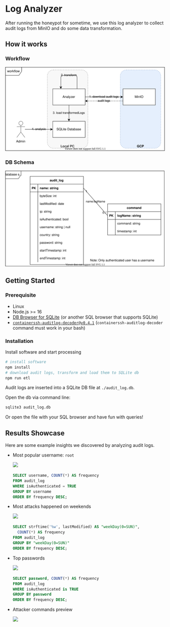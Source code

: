 # Log Analyzer

After running the honeypot for sometime, we use this log analyzer to collect audit logs from MinIO and do some data transformation.

## How it works

### Workflow

![](./diagrams/analysis_steps.drawio.svg)

### DB Schema

![](./diagrams/db_schema.drawio.svg)

## Getting Started

### Prerequisite

- Linux
- Node.js >= 16
- [DB Browser for SQLite](https://github.com/sqlitebrowser/sqlitebrowser) (or another SQL browser that supports SQLite)
- [`containerssh-auditlog-decoder@v0.4.1`](https://github.com/ContainerSSH/ContainerSSH/releases/tag/v0.4.1) (`containerssh-auditlog-decoder` command must work in your bash)

### Installation

Install software and start processing

```bash
# install software
npm install
# download audit logs, transform and load them to SQLite db
npm run etl
```

Audit logs are inserted into a SQLite DB file at `./audit_log.db`.

Open the db via command line:

```bash
sqlite3 audit_log.db
```

Or open the file with your SQL browser and have fun with queries!

## Results Showcase

Here are some example insights we discovered by analyzing audit logs.

- Most popular username: `root`

  <img src="https://user-images.githubusercontent.com/33207565/187531472-4d8a1884-db04-418b-91b2-376225c28a45.png" width="400px">


  ```sql
  SELECT username, COUNT(*) AS frequency
  FROM audit_log
  WHERE isAuthenticated = TRUE
  GROUP BY username
  ORDER BY frequency DESC;
  ```
- Most attacks happened on weekends

  <img src="https://user-images.githubusercontent.com/33207565/187530000-c10f7115-8d43-4b84-aae5-1a587258c50c.png" width="200px">

  ```sql
  SELECT strftime('%w', lastModified) AS "weekDay(0=SUN)",
    COUNT(*) AS frequency
  FROM audit_log
  GROUP BY "weekDay(0=SUN)"
  ORDER BY frequency DESC;
  ```

- Top passwords

  <img src="https://user-images.githubusercontent.com/33207565/187530106-f767be46-c97d-4ef1-845b-6966cac35f0b.png" width="350px">

  ```sql
  SELECT password, COUNT(*) AS frequency
  FROM audit_log
  WHERE isAuthenticated is TRUE
  GROUP BY password
  ORDER BY frequency DESC;
  ```

- Attacker commands preview

  <img src="https://user-images.githubusercontent.com/33207565/187530302-d1622b68-1641-4a85-aa09-2094f925b931.png" width="350px">
